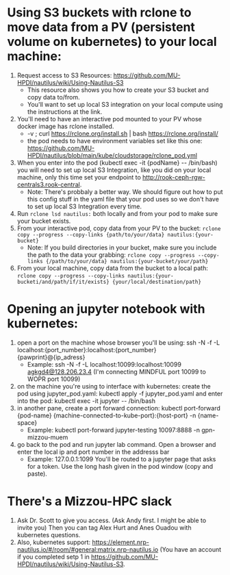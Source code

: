# Using S3 buckets with rclone to move data from a PV (persistent volume on kubernetes) to your local machine:

1. Request access to S3 Resources: https://github.com/MU-HPDI/nautilus/wiki/Using-Nautilus-S3
    - This resource also shows you how to create your S3 bucket and copy data to/from.
    - You'll want to set up local S3 integration on your local compute using the instructions at the link.
2. You'll need to have an interactive pod mounted to your PV whose docker image has rclone installed.
    - -v ; curl https://rclone.org/install.sh | bash https://rclone.org/install/
    - the pod needs to have environment variables set like this one: https://github.com/MU-HPDI/nautilus/blob/main/kube/cloudstorage/rclone_pod.yml
3. When you enter into the pod (kubectl exec -it {podName} -- /bin/bash) you will need to set up local S3 Integration, like you did on your local machine, only this time set your endpoint to http://rook-ceph-rgw-centrals3.rook-central.
    - Note: There's probbaly a better way. We should figure out how to put this config stuff in the yaml file that your pod uses so we don't have to set up local S3 Integration every time.
4. Run `rclone lsd nautilus:` both locally and from your pod to make sure your bucket exists.
5. From your interactive pod, copy data from your PV to the bucket: `rclone copy --progress --copy-links {path/to/your/data} nautilus:{your-bucket}`
    - Note: If you build directories in your bucket, make sure you include the path to the data your grabbing: `rclone copy --progress --copy-links {/path/to/your/data} nautilus:{your-bucket/your/path}`
6. From your local machine, copy data from the bucket to a local path: `rclone copy --progress --copy-links nautilus:{your-bucketi/and/path/if/it/exists} {your/local/destination/path}`

# Opening an jupyter notebook with kubernetes:

1. open a port on the machine whose browser you'll be using: ssh -N -f -L localhost:{port_number}:localhost:{port_number} {pawprint}@{ip_adress}
    - Example: ssh -N -f -L localhost:10099:localhost:10099 agkgd4@128.206.23.4 (I'm connecting MINDFUL port 10099 to WOPR port 10099)
2. on the machine you're using to interface with kubernetes: create the pod using jupyter_pod.yaml: kubectl apply -f jupyter_pod.yaml
                                                             and enter into the pod: kubectl exec -it jupyter -- /bin/bash
3. in another pane, create a port forward connection:  kubectl port-forward {pod-name} {machine-connected-to-kube-port}:{host-port} -n {name-space}
    - Example: kubectl port-forward jupyter-testing 10097:8888 -n gpn-mizzou-muem
4. go back to the pod and run jupyter lab command. Open a browser and enter the local ip and port number in the addresss bar
    - Example: 127.0.0.1:1099
   You'll be routed to a jupyter page that asks for a token. Use the long hash given in the pod window (copy and paste).

# There's a Mizzou-HPC slack 

1. Ask Dr. Scott to give you access. (Ask Andy first. I might be able to invite you) Then you can tag Alex Hurt and Anes Ouadou with kubernetes questions.
2. Also, kubernetes support: https://element.nrp-nautilus.io/#/room/#general:matrix.nrp-nautilus.io (You have an account if you completed setp 1 in https://github.com/MU-HPDI/nautilus/wiki/Using-Nautilus-S3.

